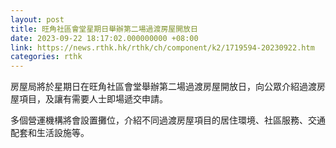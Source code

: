 ```yaml
---
layout: post
title: 旺角社區會堂星期日舉辦第二場過渡房屋開放日
date: 2023-09-22 18:17:02.000000000 +08:00
link: https://news.rthk.hk/rthk/ch/component/k2/1719594-20230922.htm
categories: rthk
---
```


房屋局將於星期日在旺角社區會堂舉辦第二場過渡房屋開放日，向公眾介紹過渡房屋項目，及讓有需要人士即場遞交申請。

多個營運機構將會設置攤位，介紹不同過渡房屋項目的居住環境、社區服務、交通配套和生活設施等。　
